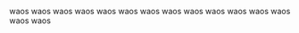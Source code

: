 waos
 waos
  waos
   waos
    waos
     waos
      waos
       waos
      waos
     waos
    waos
   waos
  waos
 waos
waos
